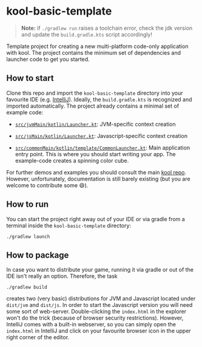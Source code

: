 # kool-basic-template

> **Note:** if `./gradlew run` raises a toolchain error, check the jdk version and update the `build.gradle.kts` script accordingly!

Template project for creating a new multi-platform code-only application with kool.
The project contains the minimum set of dependencies and launcher code to get you started.

## How to start

Clone this repo and import the `kool-basic-template` directory into your favourite IDE (e.g. [IntelliJ](https://www.jetbrains.com/idea/)).
Ideally, the `build.gradle.kts` is recognized and imported automatically. The project already contains a minimal set
of example code:

- [`src/jvmMain/kotlin/Launcher.kt`](src/jvmMain/kotlin/Launcher.kt):
  JVM-specific context creation

- [`src/jsMain/kotlin/Launcher.kt`](src/jsMain/kotlin/Launcher.kt):
  Javascript-specific context creation

- [`src/commonMain/kotlin/template/CommonLauncher.kt`](src/commonMain/kotlin/template/CommonLauncher.kt):
  Main application entry point. This is where you should start writing your app. The example-code creates a spinning
  color cube.

For further demos and examples you should consult the main [kool repo](https://github.com/fabmax/kool). However,
unfortunately, documentation is still barely existing (but you are welcome to contribute some :smile:).

## How to run

You can start the project right away out of your IDE or via gradle from a terminal inside the `kool-basic-template`
directory:
```shell
./gradlew launch
```

## How to package

In case you want to distribute your game, running it via gradle or out of the IDE isn't really an option. Therefore,
the task
```shell
./gradlew build
```
creates two (very basic) distributions for JVM and Javascript located under `dist/jvm` and `dist/js`. In order to
start the Javascript version you will need some sort of web-server. Double-clicking the `index.html` in the explorer
won't do the trick (because of browser security restrictions). However, IntelliJ comes with a built-in webserver, so
you can simply open the `index.html` in IntelliJ and click on your favourite browser icon in the upper right corner of
the editor.
